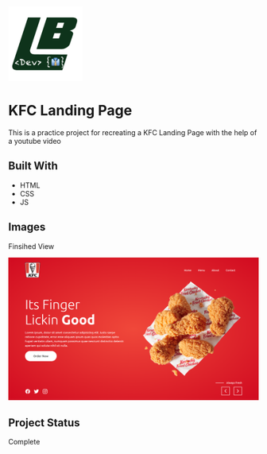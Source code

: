 <img src="https://github.com/liambrewster/liambrewster/blob/main/image/LB%20Dev%20Logo.png" width="150" height="150">

# KFC Landing Page

This is a practice project for recreating a KFC Landing Page with the help of a youtube video 

## Built With
- HTML
- CSS
- JS


## Images
Finsihed View

<img src="https://github.com/liambrewster/KFC_Landing_page/blob/main/images/Screenshot.png">


## Project Status
Complete
